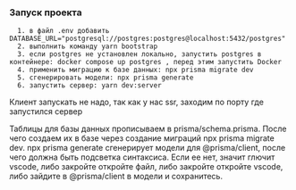 ### Запуск проекта

```
  1. в файл .env добавить DATABASE_URL="postgresql://postgres:postgres@localhost:5432/postgres"
  2. выполнить команду yarn bootstrap
  3. если postgres не установлен локально, запустить postgres в контейнере: docker compose up postgres , перед этим запустить Docker
  4. применить миграцию к базе данных: npx prisma migrate dev
  5. сгенерировать модели: npx prisma generate
  6. запустить сервер: yarn dev:server
```

Клиент запускать не надо, так как у нас ssr, заходим по порту где запустился сервер

Таблицы для базы данных прописываем в prisma/schema.prisma. После чего cоздаем их в базе через создание миграций npx prisma migrate dev. npx prisma generate сгенерирует модели для @prisma/client, после чего должна быть подсветка синтаксиса. Если ее нет, значит глючит vscode, либо закройте откройте файл, либо закройте откройте vscode, либо зайдите в @prisma/client в модели и сохранитесь.
